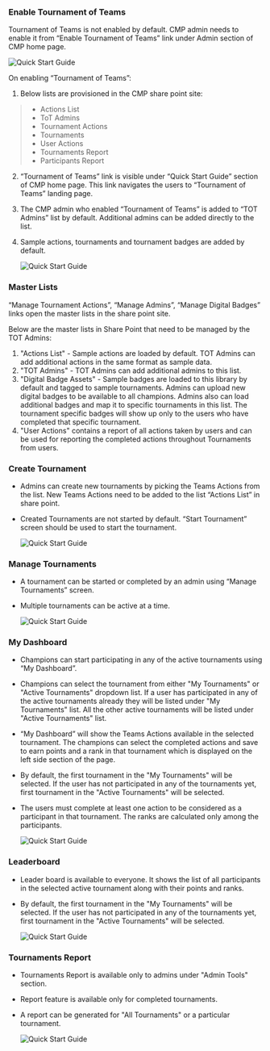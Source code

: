 ### Enable Tournament of Teams

Tournament of Teams is not enabled by default. CMP admin needs to enable it from “Enable Tournament of Teams” link under Admin section of CMP home page. 

![Quick Start Guide](../Images/EnableTournaments.png) 

On enabling “Tournament of Teams”: 

1. Below lists are provisioned in the CMP share point site:

> * Actions List
> * ToT Admins
> * Tournament Actions
> * Tournaments
> * User Actions
> * Tournaments Report
> * Participants Report

2. “Tournament of Teams” link is visible under “Quick Start Guide” section of CMP home page. This link navigates the users to “Tournament of Teams” landing page. 

3. The CMP admin who enabled “Tournament of Teams” is added to “TOT Admins” list by default. Additional admins can be added directly to the list. 

4. Sample actions, tournaments and tournament badges are added by default.  

    ![Quick Start Guide](../Images/TOTHome.png) 

### Master Lists

“Manage Tournament Actions”, “Manage Admins”, “Manage Digital Badges” links open the master lists in the share point site. 

Below are the master lists in Share Point that need to be managed by the TOT Admins:

1. "Actions List" - Sample actions are loaded by default. TOT Admins can add additional actions in the same format as sample data.
2. "TOT Admins" - TOT Admins can add additional admins to this list.
3. "Digital Badge Assets" - Sample badges are loaded to this library by default and tagged to sample tournaments. Admins can upload new digital badges to be available to all champions. Admins also can load additional badges and map it to specific tournaments in this list. The tournament specific badges will show up only to the users who have completed that specific tournament.
4. "User Actions" contains a report of all actions taken by users and can be used for reporting the completed actions throughout Tournaments from users.

### Create Tournament

- Admins can create new tournaments by picking the Teams Actions from the list. New Teams Actions need to be added to the list “Actions List” in share point. 

- Created Tournaments are not started by default. “Start Tournament” screen should be used to start the tournament. 

    ![Quick Start Guide](../Images/CreateTournament.png) 

### Manage Tournaments 

 - A tournament can be started or completed by an admin using “Manage Tournaments” screen. 

 - Multiple tournaments can be active at a time. 

    ![Quick Start Guide](../Images/ManageTournament.png) 

### My Dashboard

- Champions can start participating in any of the active tournaments using “My Dashboard”.  

- Champions can select the tournament from either "My Tournaments" or "Active Tournaments" dropdown list. If a user has participated in any of the active tournaments already they will be listed under "My Tournaments" list. All the other active tournaments will be listed under "Active Tournaments" list.

- “My Dashboard” will show the Teams Actions available in the selected tournament. The champions can select the completed actions and save to earn points and a rank in that tournament which is displayed on the left side section of the page. 

- By default, the first tournament in the "My Tournaments" will be selected. If the user has not participated in any of the tournaments yet, first tournament in the "Active Tournaments" will be selected.

- The users must complete at least one action to be considered as a participant in that tournament. The ranks are calculated only among the participants. 

    ![Quick Start Guide](../Images/MyDashboard.png) 

### Leaderboard

- Leader board is available to everyone. It shows the list of all participants in the selected active tournament along with their points and ranks. 
- By default, the first tournament in the "My Tournaments" will be selected. If the user has not participated in any of the tournaments yet, first tournament in the "Active Tournaments" will be selected.


    ![Quick Start Guide](../Images/TOTLeaderBoard.png) 

### Tournaments Report

- Tournaments Report is available only to admins under "Admin Tools" section.
- Report feature is available only for completed tournaments.
- A report can be generated for "All Tournaments" or a particular tournament.

    ![Quick Start Guide](../Images/TOTReports.png) 
